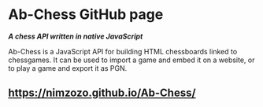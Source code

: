 # Ab-Chess GitHub page

_**A chess API written in native JavaScript**_

Ab-Chess is a JavaScript API for building HTML chessboards linked to chessgames. 
It can be used to import a game and embed it on a website, or to play a game and export it as PGN.

## https://nimzozo.github.io/Ab-Chess/
